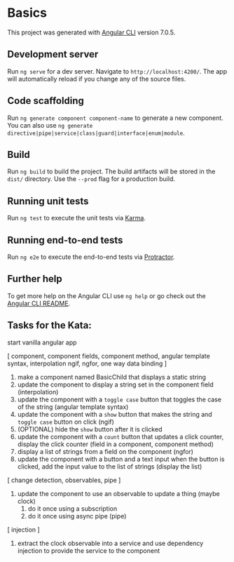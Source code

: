 # Basics

This project was generated with [Angular CLI](https://github.com/angular/angular-cli) version 7.0.5.

## Development server

Run `ng serve` for a dev server. Navigate to `http://localhost:4200/`. The app will automatically reload if you change any of the source files.

## Code scaffolding

Run `ng generate component component-name` to generate a new component. You can also use `ng generate directive|pipe|service|class|guard|interface|enum|module`.

## Build

Run `ng build` to build the project. The build artifacts will be stored in the `dist/` directory. Use the `--prod` flag for a production build.

## Running unit tests

Run `ng test` to execute the unit tests via [Karma](https://karma-runner.github.io).

## Running end-to-end tests

Run `ng e2e` to execute the end-to-end tests via [Protractor](http://www.protractortest.org/).

## Further help

To get more help on the Angular CLI use `ng help` or go check out the [Angular CLI README](https://github.com/angular/angular-cli/blob/master/README.md).


## Tasks for the Kata:

start vanilla angular app

[
 component,
 component fields,
 component method,
 angular template syntax,
 interpolation ngif,
 ngfor,
 one way data binding
]

1. make a component named BasicChild that displays a static string
1. update the component to display a string set in the component field (interpolation)
1. update the component with a `toggle case` button that toggles the case of the string (angular template syntax)
1. update the component with a `show` button that makes the string and `toggle case` button on click (ngif)
1. (OPTIONAL) hide the `show` button after it is clicked
1. update the component with a `count` button that updates a click counter, display the click counter (field in a component, component method)
1. display a list of strings from a field on the component (ngfor)
1. update the component with a button and a text input when the button is clicked, add the input value to the list of strings (display the list) 

[
 change detection,
 observables,
 pipe
]

1. update the component to use an observable to update a thing (maybe clock)
    1. do it once using a subscription
    1. do it once using async pipe (pipe)

[
 injection
]

1. extract the clock observable into a service and use dependency injection to provide the service to the component

